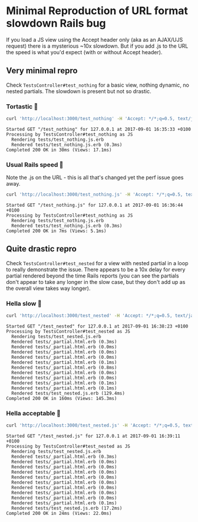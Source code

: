 # Minimal Reproduction of URL format slowdown Rails bug

If you load a JS view using the Accept header only (aka as an AJAX/UJS request) there is a mysterious ~10x slowdown. But if you add .js to the URL the speed is what you'd expect (with or without Accept header).


## Very minimal repro

Check `TestsController#test_nothing` for a basic view, nothing dynamic, no nested partials. The slowdown is present but not so drastic.

### Tortastic 🐢

```sh
curl 'http://localhost:3000/test_nothing' -H 'Accept: */*;q=0.5, text/javascript, application/javascript, application/ecmascript, application/x-ecmascript'
```

```log
Started GET "/test_nothing" for 127.0.0.1 at 2017-09-01 16:35:33 +0100
Processing by TestsController#test_nothing as JS
  Rendering tests/test_nothing.js.erb
  Rendered tests/test_nothing.js.erb (0.3ms)
Completed 200 OK in 30ms (Views: 17.1ms)
```

### Usual Rails speed 🐇

Note the .js on the URL - this is all that's changed yet the perf issue goes away.

```sh
curl 'http://localhost:3000/test_nothing.js' -H 'Accept: */*;q=0.5, text/javascript, application/javascript, application/ecmascript, application/x-ecmascript'
```

```log
Started GET "/test_nothing.js" for 127.0.0.1 at 2017-09-01 16:36:44 +0100
Processing by TestsController#test_nothing as JS
  Rendering tests/test_nothing.js.erb
  Rendered tests/test_nothing.js.erb (0.3ms)
Completed 200 OK in 7ms (Views: 5.1ms)
```


## Quite drastic repro

Check `TestsController#test_nested` for a view with nested partial in a loop to really demonstrate the issue. There appears to be a 10x delay for every partial rendered beyond the time Rails reports (you can see the partials don't appear to take any longer in the slow case, but they don't add up as the overall view takes way longer).

### Hella slow 🛴

```sh
curl 'http://localhost:3000/test_nested' -H 'Accept: */*;q=0.5, text/javascript, application/javascript, application/ecmascript, application/x-ecmascript'
```

```log
Started GET "/test_nested" for 127.0.0.1 at 2017-09-01 16:38:23 +0100
Processing by TestsController#test_nested as JS
  Rendering tests/test_nested.js.erb
  Rendered tests/_partial.html.erb (0.3ms)
  Rendered tests/_partial.html.erb (0.0ms)
  Rendered tests/_partial.html.erb (0.0ms)
  Rendered tests/_partial.html.erb (0.0ms)
  Rendered tests/_partial.html.erb (0.1ms)
  Rendered tests/_partial.html.erb (0.8ms)
  Rendered tests/_partial.html.erb (0.0ms)
  Rendered tests/_partial.html.erb (0.0ms)
  Rendered tests/_partial.html.erb (0.1ms)
  Rendered tests/_partial.html.erb (0.1ms)
  Rendered tests/test_nested.js.erb (129.4ms)
Completed 200 OK in 160ms (Views: 145.3ms)
```

### Hella acceptable 🛵

```sh
curl 'http://localhost:3000/test_nested.js' -H 'Accept: */*;q=0.5, text/javascript, application/javascript, application/ecmascript, application/x-ecmascript'
```

```log
Started GET "/test_nested.js" for 127.0.0.1 at 2017-09-01 16:39:11 +0100
Processing by TestsController#test_nested as JS
  Rendering tests/test_nested.js.erb
  Rendered tests/_partial.html.erb (0.3ms)
  Rendered tests/_partial.html.erb (0.0ms)
  Rendered tests/_partial.html.erb (0.0ms)
  Rendered tests/_partial.html.erb (0.0ms)
  Rendered tests/_partial.html.erb (0.0ms)
  Rendered tests/_partial.html.erb (0.0ms)
  Rendered tests/_partial.html.erb (0.0ms)
  Rendered tests/_partial.html.erb (0.0ms)
  Rendered tests/_partial.html.erb (0.0ms)
  Rendered tests/_partial.html.erb (0.1ms)
  Rendered tests/test_nested.js.erb (17.2ms)
Completed 200 OK in 24ms (Views: 22.0ms)
```
